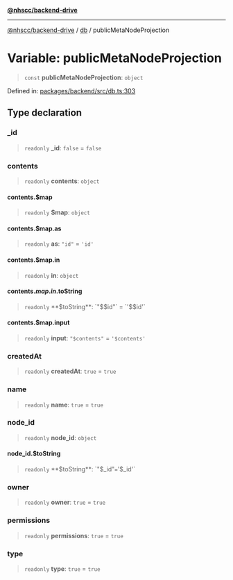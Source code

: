 [**@nhscc/backend-drive**](../../README.md)

***

[@nhscc/backend-drive](../../README.md) / [db](../README.md) / publicMetaNodeProjection

# Variable: publicMetaNodeProjection

> `const` **publicMetaNodeProjection**: `object`

Defined in: [packages/backend/src/db.ts:303](https://github.com/nhscc/drive.api.hscc.bdpa.org/blob/718231ebbb0b386db32934d648e2479e8a0b4a18/packages/backend/src/db.ts#L303)

## Type declaration

### \_id

> `readonly` **\_id**: `false` = `false`

### contents

> `readonly` **contents**: `object`

#### contents.$map

> `readonly` **$map**: `object`

#### contents.$map.as

> `readonly` **as**: `"id"` = `'id'`

#### contents.$map.in

> `readonly` **in**: `object`

#### contents.$map.in.$toString

> `readonly` **$toString**: `"$$id"` = `'$$id'`

#### contents.$map.input

> `readonly` **input**: `"$contents"` = `'$contents'`

### createdAt

> `readonly` **createdAt**: `true` = `true`

### name

> `readonly` **name**: `true` = `true`

### node\_id

> `readonly` **node\_id**: `object`

#### node\_id.$toString

> `readonly` **$toString**: `"$_id"` = `'$_id'`

### owner

> `readonly` **owner**: `true` = `true`

### permissions

> `readonly` **permissions**: `true` = `true`

### type

> `readonly` **type**: `true` = `true`
